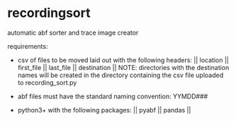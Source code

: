 # recordingsort
automatic abf sorter and trace image creator

requirements:
- csv of files to be moved laid out with the following headers:
|| location || first_file || last_file || destination ||
NOTE: directories with the destination names will be created in the directory containing the csv file uploaded to recording_sort.py

- abf files must have the standard naming convention:
YYMDD###

- python3+ with the following packages:
|| pyabf || pandas ||